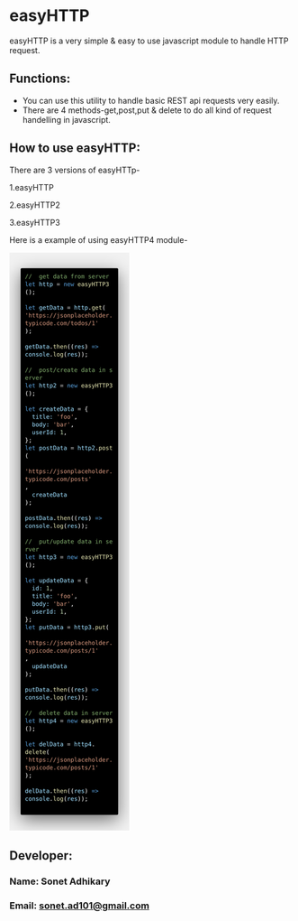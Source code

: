 # easyHTTP

easyHTTP is a very simple & easy to use javascript module to handle HTTP request.

## Functions:

- You can use this utility to handle basic REST api requests very easily.
- There are 4 methods-get,post,put & delete to do all kind of request handelling in javascript.

## How to use easyHTTP:

There are 3 versions of easyHTTp-

1.easyHTTP

2.easyHTTP2

3.easyHTTP3

Here is a example of using easyHTTP4 module-

![image](code.png)

## Developer:

### Name: Sonet Adhikary

### Email: sonet.ad101@gmail.com
